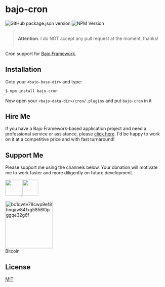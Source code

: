 # bajo-cron

![GitHub package.json version](https://img.shields.io/github/package-json/v/ardhi/bajo-cron) ![NPM Version](https://img.shields.io/npm/v/bajo-cron)

> <br />**Attention**: I do NOT accept any pull request at the moment, thanks!<br /><br />

Cron support for [Bajo Framework](https://github.com/ardhi/bajo).

## Installation

Goto your ```<bajo-base-dir>``` and type:

```bash
$ npm install bajo-cron
```

Now open your ```<bajo-data-dir>/cron/.plugins``` and put ```bajo-cron``` in it

## Hire Me

If you have a Bajo Framework-based application project and need a professional service or assistance, please <a href="https://github.com/ardhi#pro-service">click here</a>. I'd be happy to work on it at a competitive price and with fast turnaround!

## Support Me

Please support me using the channels below. Your donation will motivate me to work faster and more diligently on future development.

<a href="https://www.patreon.com/bajoframework">
  <img src="https://img.shields.io/badge/Patreon-f2c3b2?style=flat&logo=patreon" height="50">
</a>
<a href="https://www.paypal.com/ncp/payment/EWLERL7SCUU64">
  <img src="https://img.shields.io/badge/Paypal-blue?style=flat&logo=paypal" height="50">
</a>

<p>
<div><img alt="bc1qwtv78cwp9ef8hnqaw84fxg5856l0pggqe32g6f" src="docs/static/bitcoin.jpeg" width="150" height="150" /><br>Bitcoin</div>
</p>

## License

[MIT](LICENSE)
